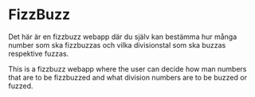 # FizzBuzz
Det här är en fizzbuzz webapp där du själv kan bestämma hur många number som ska fizzbuzzas och vilka divisionstal som ska buzzas respektive fuzzas.

This is a fizzbuzz webapp where the user can decide how man numbers that are to be fizzbuzzed and what division numbers are to be buzzed or fuzzed.
